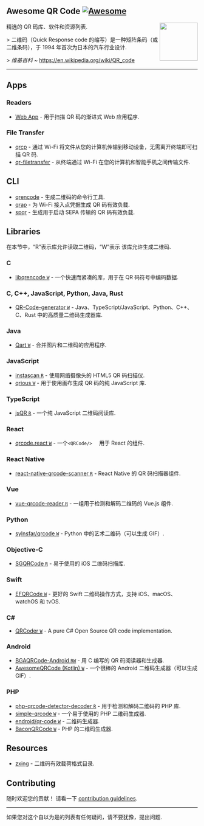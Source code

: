 <div class="github-widget" data-repo="make-github-pseudonymous-again/awesome-qr-code"></div>

## Awesome QR Code [![Awesome](https://awesome.re/badge.svg)](https://github.com/sindresorhus/awesome)

[<img src="https://raw.githubusercontent.com/make-github-pseudonymous-again/awesome-qr-code/master/repo-link.svg?sanitize=true" align="right" width="100">](https://github.com/make-github-pseudonymous-again/awesome-qr-code#readme)

精选的 QR 码库、软件和资源列表.

&gt; 二维码（Quick Response code 的缩写）是一种矩阵条码（或二维条码），于 1994 年首次为日本的汽车行业设计.
>
&gt; *维基百科* ~ https://en.wikipedia.org/wiki/QR_code




---

## Apps

### Readers

- [Web App](https://github.com/code-kotis/qr-code-scanner) - 用于扫描 QR 码的渐进式 Web 应用程序.

### File Transfer

- [qrcp](https://github.com/claudiodangelis/qrcp) - 通过 Wi-Fi 将文件从您的计算机传输到移动设备，无需离开终端即可扫描 QR 码.
- [qr-filetransfer](https://github.com/sdushantha/qr-filetransfer) - 从终端通过 Wi-Fi 在您的计算机和智能手机之间传输文件.

## CLI

- [qrencode](https://fukuchi.org/works/qrencode) - 生成二维码的命令行工具.
- [qrap](https://github.com/make-github-pseudonymous-again/qrap) - 为 Wi-Fi 接入点凭据生成 QR 码有效负载.
- [spqr](https://github.com/make-github-pseudonymous-again/spqr) - 生成用于启动 SEPA 传输的 QR 码有效负载.

## Libraries

在本节中，“R”表示库允许读取二维码，“W”表示
该库允许生成二维码.

### C

- [libqrencode `W`](https://github.com/fukuchi/libqrencode) - 一个快速而紧凑的库，用于在 QR 码符号中编码数据.

### C, C++, JavaScript, Python, Java, Rust

- [QR-Code-generator `W`](https://github.com/nayuki/QR-Code-generator) - Java、TypeScript/JavaScript、Python、C++、C、Rust 中的高质量二维码生成器库.

### Java

- [Qart `W`](https://github.com/scola/Qart) - 合并图片和二维码的应用程序.

### JavaScript

- [instascan `R`](https://github.com/schmich/instascan) - 使用网络摄像头的 HTML5 QR 码扫描仪.
- [qrious `W`](https://github.com/neocotic/qrious) - 用于使用画布生成 QR 码的纯 JavaScript 库.

### TypeScript

- [jsQR `R`](https://github.com/cozmo/jsQR) - 一个纯 JavaScript 二维码阅读库.

### React

- [qrcode.react `W`](https://github.com/zpao/qrcode.react)  - 一个`<QRCode/>  ` 用于 React 的组件.

### React Native

- [react-native-qrcode-scanner `R`](https://github.com/moaazsidat/react-native-qrcode-scanner) - React Native 的 QR 码扫描器组件.

### Vue

- [vue-qrcode-reader `R`](https://github.com/gruhn/vue-qrcode-reader) - 一组用于检测和解码二维码的 Vue.js 组件.

### Python

- [sylnsfar/qrcode `W`](https://github.com/sylnsfar/qrcode) - Python 中的艺术二维码（可以生成 GIF）.

### Objective-C

- [SGQRCode `R`](https://github.com/kingsic/SGQRCode) - 易于使用的 iOS 二维码扫描库.

### Swift

- [EFQRCode `W`](https://github.com/EFPrefix/EFQRCode) - 更好的 Swift 二维码操作方式，支持 iOS、macOS、watchOS 和 tvOS.

### C\#

- [QRCoder `W`](https://github.com/codebude/QRCoder) - A pure C# Open Source QR code implementation.

### Android

- [BGAQRCode-Android `RW`](https://github.com/bingoogolapple/BGAQRCode-Android) - 用 C 编写的 QR 码阅读器和生成器.
- [AwesomeQRCode (Kotlin) `W`](https://github.com/SumiMakito/AwesomeQRCode) - 一个很棒的 Android 二维码生成器（可以生成 GIF）.

### PHP

- [php-qrcode-detector-decoder `R`](https://github.com/khanamiryan/php-qrcode-detector-decoder) - 用于检测和解码二维码的 PHP 库.
- [simple-qrcode `W`](https://github.com/SimpleSoftwareIO/simple-qrcode) - 一个易于使用的 PHP 二维码生成器.
- [endroid/qr-code `W`](https://github.com/endroid/qr-code) - 二维码生成器.
- [BaconQRCode `W`](https://github.com/Bacon/BaconQRCode) - PHP 的二维码生成器.


## Resources

- [zxing](https://github.com/zxing/zxing/wiki/Barcode-Contents) - 二维码有效载荷格式目录.


## Contributing

随时欢迎您的贡献！ 请看一下 [contribution guidelines](https://github.com/make-github-pseudonymous-again/awesome-qr-code/blob/main/CONTRIBUTING.md).

---

如果您对这个自以为是的列表有任何疑问，请不要犹豫，提出问题.
